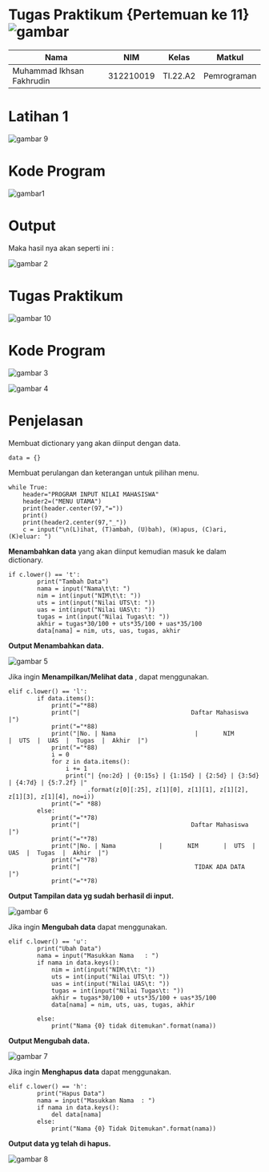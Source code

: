 # Tugas Praktikum {Pertemuan ke 11} ![gambar](https://camo.githubusercontent.com/1cf226ebd63b65195652984b96e56db54bfaa9a41690b6da6c138a40e4137393/68747470733a2f2f75706c6f61642e77696b696d656469612e6f72672f77696b6970656469612f636f6d6d6f6e732f302f30612f507974686f6e2e737667) 

|**Nama**|**NIM**|**Kelas**|**Matkul**|
|----|---|-----|------|
|Muhammad Ikhsan Fakhrudin|312210019|TI.22.A2|Pemrograman|

# Latihan 1

![gambar 9](screenshot/ss9.png)

# Kode Program

![gambar1](screenshot/ss1.png)

# Output

Maka hasil nya akan seperti ini :

![gambar 2](screenshot/ss2.png)

# Tugas Praktikum

![gambar 10](screenshot/ss10.png)

# Kode Program

![gambar 3](screenshot/ss3.png)

![gambar 4](screenshot/ss4.png)

# Penjelasan

Membuat dictionary yang akan diinput dengan data.

```
data = {}
```

Membuat perulangan dan keterangan untuk pilihan menu.

```
while True:
    header="PROGRAM INPUT NILAI MAHASISWA"
    header2=("MENU UTAMA")
    print(header.center(97,"="))
    print()
    print(header2.center(97,"_"))
    c = input("\n(L)ihat, (T)ambah, (U)bah), (H)apus, (C)ari, (K)eluar: ")
```

**Menambahkan data** yang akan diinput kemudian masuk ke dalam dictionary.

```
if c.lower() == 't':
        print("Tambah Data")
        nama = input("Nama\t\t: ")
        nim = int(input("NIM\t\t: "))
        uts = int(input("Nilai UTS\t: "))
        uas = int(input("Nilai UAS\t: "))
        tugas = int(input("Nilai Tugas\t: "))
        akhir = tugas*30/100 + uts*35/100 + uas*35/100
        data[nama] = nim, uts, uas, tugas, akhir
```

**Output Menambahkan data.**

![gambar 5](screenshot/ss5.png)

Jika ingin **Menampilkan/Melihat data** , dapat menggunakan.

```
elif c.lower() == 'l':
        if data.items():
            print("="*88)
            print("|                               Daftar Mahasiswa                             |")
            print("="*88)
            print("|No. | Nama                      |       NIM       |  UTS  |  UAS  |  Tugas  |  Akhir  |")
            print("="*88)
            i = 0
            for z in data.items():
                i += 1
                print("| {no:2d} | {0:15s} | {1:15d} | {2:5d} | {3:5d} | {4:7d} | {5:7.2f} |"
                      .format(z[0][:25], z[1][0], z[1][1], z[1][2], z[1][3], z[1][4], no=i))
            print("=" *88)
        else:
            print("="*78)
            print("|                               Daftar Mahasiswa                             |")
            print("="*78)
            print("|No. | Nama            |       NIM       |  UTS  |  UAS  |  Tugas  |  Akhir  |")
            print("="*78)
            print("|                                TIDAK ADA DATA                              |")
            print("="*78)
```

**Output Tampilan data yg sudah berhasil di input.**

![gambar 6](screenshot/ss6.png)

Jika ingin **Mengubah data** dapat menggunakan.

```
elif c.lower() == 'u':
        print("Ubah Data")
        nama = input("Masukkan Nama   : ")
        if nama in data.keys():
            nim = int(input("NIM\t\t: "))
            uts = int(input("Nilai UTS\t: "))
            uas = int(input("Nilai UAS\t: "))
            tugas = int(input("Nilai Tugas\t: "))
            akhir = tugas*30/100 + uts*35/100 + uas*35/100
            data[nama] = nim, uts, uas, tugas, akhir
        
        else:
            print("Nama {0} tidak ditemukan".format(nama))
```

**Output Mengubah data.**

![gambar 7](screenshot/ss7.png)

Jika ingin **Menghapus data** dapat menggunakan.

```
elif c.lower() == 'h':
        print("Hapus Data")
        nama = input("Masukkan Nama  : ")
        if nama in data.keys():
            del data[nama]
        else:
            print("Nama {0} Tidak Ditemukan".format(nama))
```

**Output data yg telah di hapus.**

![gambar 8](screenshot/ss8.png)


